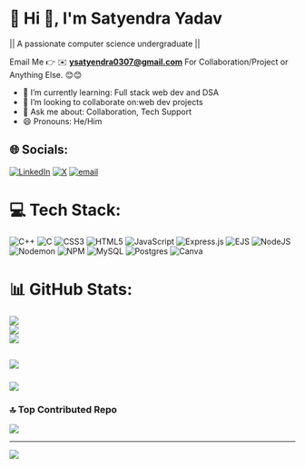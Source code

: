 # 💫 Hi 👋, I'm Satyendra Yadav
|| A passionate computer science undergraduate ||

Email Me 👉 ✉️ **ysatyendra0307@gmail.com** For Collaboration/Project or Anything Else. 😊😊

- 🌱 I’m currently learning: Full stack web dev and DSA
- 👯 I’m looking to collaborate on:web dev projects
- 💬 Ask me about: Collaboration, Tech Support
- 😄 Pronouns: He/Him
  
## 🌐 Socials:
[![LinkedIn](https://img.shields.io/badge/LinkedIn-%230077B5.svg?logo=linkedin&logoColor=white)](https://linkedin.com/in/https://www.linkedin.com/in/satyendra-yadav-8b0140323/) [![X](https://img.shields.io/badge/X-black.svg?logo=X&logoColor=white)](https://x.com/https://x.com/zebra0307) [![email](https://img.shields.io/badge/Email-D14836?logo=gmail&logoColor=white)](mailto:ysatyendra0307@gmail.com) 

<!-- Snake Game Repo View -->


# 💻 Tech Stack:
![C++](https://img.shields.io/badge/c++-%2300599C.svg?style=for-the-badge&logo=c%2B%2B&logoColor=white) ![C](https://img.shields.io/badge/c-%2300599C.svg?style=for-the-badge&logo=c&logoColor=white) ![CSS3](https://img.shields.io/badge/css3-%231572B6.svg?style=for-the-badge&logo=css3&logoColor=white) ![HTML5](https://img.shields.io/badge/html5-%23E34F26.svg?style=for-the-badge&logo=html5&logoColor=white) ![JavaScript](https://img.shields.io/badge/javascript-%23323330.svg?style=for-the-badge&logo=javascript&logoColor=%23F7DF1E) ![Express.js](https://img.shields.io/badge/express.js-%23404d59.svg?style=for-the-badge&logo=express&logoColor=%2361DAFB) ![EJS](https://img.shields.io/badge/ejs-%23B4CA65.svg?style=for-the-badge&logo=ejs&logoColor=black) ![NodeJS](https://img.shields.io/badge/node.js-6DA55F?style=for-the-badge&logo=node.js&logoColor=white) ![Nodemon](https://img.shields.io/badge/NODEMON-%23323330.svg?style=for-the-badge&logo=nodemon&logoColor=%BBDEAD) ![NPM](https://img.shields.io/badge/NPM-%23CB3837.svg?style=for-the-badge&logo=npm&logoColor=white) ![MySQL](https://img.shields.io/badge/mysql-4479A1.svg?style=for-the-badge&logo=mysql&logoColor=white) ![Postgres](https://img.shields.io/badge/postgres-%23316192.svg?style=for-the-badge&logo=postgresql&logoColor=white) ![Canva](https://img.shields.io/badge/Canva-%2300C4CC.svg?style=for-the-badge&logo=Canva&logoColor=white)
# 📊 GitHub Stats:
![](https://github-readme-stats.vercel.app/api?username=zebra0307&theme=dark&hide_border=false&include_all_commits=false&count_private=false)<br/>
![](https://nirzak-streak-stats.vercel.app/?user=zebra0307&theme=dark&hide_border=false)<br/>
![](https://github-readme-stats.vercel.app/api/top-langs/?username=zebra0307&theme=dark&hide_border=false&include_all_commits=false&count_private=false&layout=compact)

## 
![](https://github-profile-trophy.vercel.app/?username=zebra0307&theme=radical&no-frame=false&no-bg=true&margin-w=4)

### 
![](https://quotes-github-readme.vercel.app/api?type=horizontal&theme=radical)

### 🔝 Top Contributed Repo
![](https://github-contributor-stats.vercel.app/api?username=zebra0307&limit=5&theme=dark&combine_all_yearly_contributions=true)

---
[![](https://visitcount.itsvg.in/api?id=zebra0307&icon=0&color=0)](https://visitcount.itsvg.in)

<!-- Proudly created with GPRM ( https://gprm.itsvg.in ) -->
